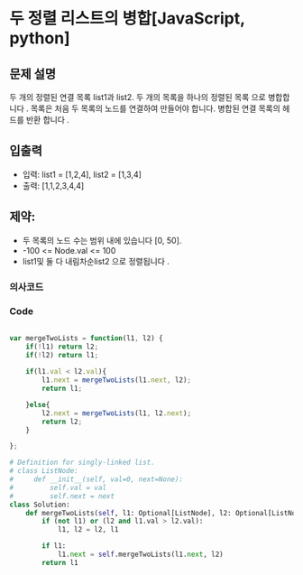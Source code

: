 # 두 정렬 리스트의 병합[JavaScript, python] 

## 문제 설명
두 개의 정렬된 연결 목록 list1과 list2.
두 개의 목록을 하나의 정렬된 목록 으로 병합합니다 . 목록은 처음 두 목록의 노드를 연결하여 만들어야 합니다.
병합된 연결 목록의 헤드를 반환 합니다 .
## 입출력
- 입력: list1 = [1,2,4], list2 = [1,3,4]
- 출력: [1,1,2,3,4,4]
## 제약:
- 두 목록의 노드 수는 범위 내에 있습니다 [0, 50].
- -100 <= Node.val <= 100
- list1및 둘 다 내림차순list2 으로 정렬됩니다 .
### 의사코드 

### Code
```js

```

```js
var mergeTwoLists = function(l1, l2) {
    if(!l1) return l2;
    if(!l2) return l1;
    
    if(l1.val < l2.val){
        l1.next = mergeTwoLists(l1.next, l2);
        return l1;

    }else{
        l2.next = mergeTwoLists(l1, l2.next);
        return l2;
    }

};
```

```py
# Definition for singly-linked list.
# class ListNode:
#     def __init__(self, val=0, next=None):
#         self.val = val
#         self.next = next
class Solution:
    def mergeTwoLists(self, l1: Optional[ListNode], l2: Optional[ListNode]) -> Optional[ListNode]:
        if (not l1) or (l2 and l1.val > l2.val):
            l1, l2 = l2, l1

        if l1:
            l1.next = self.mergeTwoLists(l1.next, l2)
        return l1

```